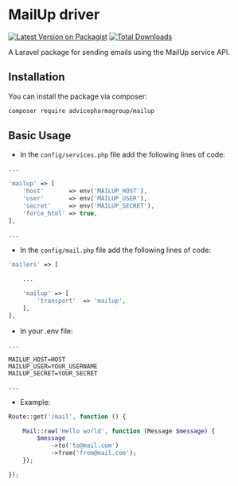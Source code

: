 # MailUp driver

[![Latest Version on Packagist](https://img.shields.io/packagist/v/advicepharmagroup/mailup.svg?style=flat-square)](https://packagist.org/packages/advicepharmagroup/mailup)
[![Total Downloads](https://img.shields.io/packagist/dt/advicepharmagroup/mailup.svg?style=flat-square)](https://packagist.org/packages/advicepharmagroup/mailup)

A Laravel package for sending emails using the MailUp service API.

## Installation

You can install the package via composer:

```bash
composer require advicepharmagroup/mailup
```

## Basic Usage

* In the `config/services.php` file add the following lines of code:

```php
...

'mailup' => [
    'host'       => env('MAILUP_HOST'),
    'user'       => env('MAILUP_USER'),
    'secret'     => env('MAILUP_SECRET'),
    'force_html' => true,
],

...

```

* In the `config/mail.php` file add the following lines of code:
```php
'mailers' => [

    ...

    'mailup' => [
        'transport'  => 'mailup',
    ],
],
```

* In your .env file:

```env
...

MAILUP_HOST=HOST
MAILUP_USER=YOUR_USERNAME
MAILUP_SECRET=YOUR_SECRET

...
```

* Example:

```php
Route::get('/mail', function () {

    Mail::raw('Hello world', function (Message $message) {
        $message
            ->to('to@mail.com')
            ->from('from@mail.com');
    });

});
```
